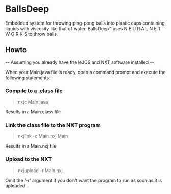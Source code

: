 # BallsDeep

Embedded system for throwing ping-pong balls into plastic cups containing liquids with viscosity like that of water.
BallsDeep™ uses     N E U R A L   N E T W O R K S     to throw balls.

## Howto
-- Assuming you already have the leJOS and NXT software installed --

When your Main.java file is ready, open a command prompt and execute the following statements: 

### Compile to a .class file
> nxjc Main.java

Results in a Main.class file
### Link the class file to the NXT program
> nxjlink -o Main.nxj Main

Results in a Main.nxj file
### Upload to the NXT
> nxjupload -r Main.nxj

Omit the '-r' argument if you don't want the program to run as soon as it is uploaded.
